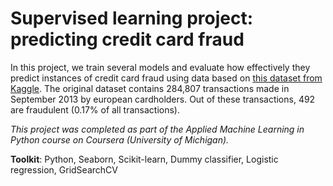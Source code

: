 
# Supervised learning project: predicting credit card fraud


In this project, we train several models and evaluate how effectively they predict instances of credit card fraud using data based on [this dataset from Kaggle](https://www.kaggle.com/mlg-ulb/creditcardfraud). The original dataset contains 284,807 transactions made in September 2013 by european cardholders. Out of these transactions, 492 are fraudulent (0.17% of all transactions).

*This project was completed as part of the Applied Machine Learning in Python course on Coursera (University of Michigan).*



**Toolkit**: Python, Seaborn, Scikit-learn, Dummy classifier, Logistic regression, GridSearchCV
